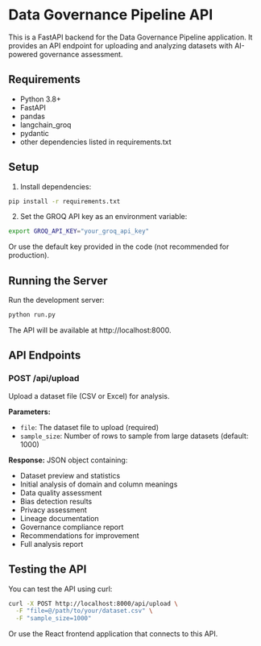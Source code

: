 
# Data Governance Pipeline API

This is a FastAPI backend for the Data Governance Pipeline application. It provides an API endpoint for uploading and analyzing datasets with AI-powered governance assessment.

## Requirements

- Python 3.8+
- FastAPI
- pandas
- langchain_groq
- pydantic
- other dependencies listed in requirements.txt

## Setup

1. Install dependencies:

```bash
pip install -r requirements.txt
```

2. Set the GROQ API key as an environment variable:

```bash
export GROQ_API_KEY="your_groq_api_key"
```

Or use the default key provided in the code (not recommended for production).

## Running the Server

Run the development server:

```bash
python run.py
```

The API will be available at http://localhost:8000.

## API Endpoints

### POST /api/upload

Upload a dataset file (CSV or Excel) for analysis.

**Parameters:**
- `file`: The dataset file to upload (required)
- `sample_size`: Number of rows to sample from large datasets (default: 1000)

**Response:**
JSON object containing:
- Dataset preview and statistics
- Initial analysis of domain and column meanings
- Data quality assessment
- Bias detection results
- Privacy assessment
- Lineage documentation
- Governance compliance report
- Recommendations for improvement
- Full analysis report

## Testing the API

You can test the API using curl:

```bash
curl -X POST http://localhost:8000/api/upload \
  -F "file=@/path/to/your/dataset.csv" \
  -F "sample_size=1000"
```

Or use the React frontend application that connects to this API.
